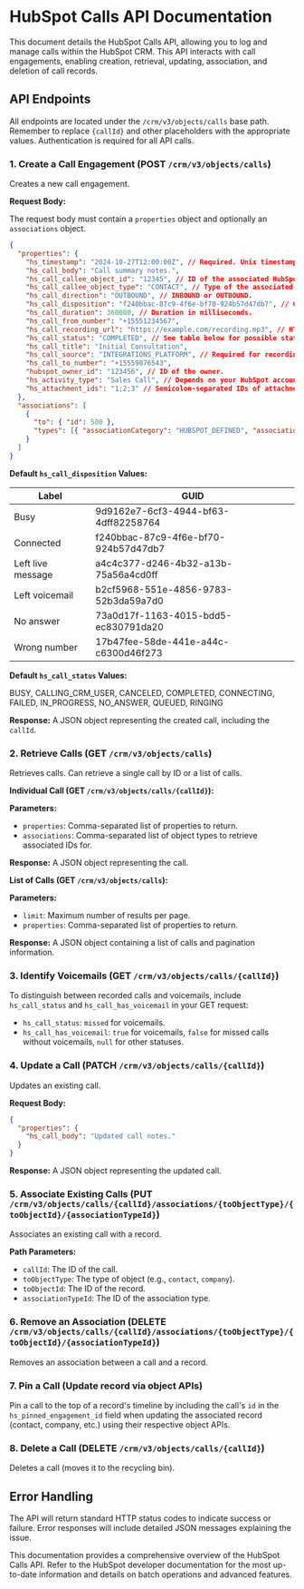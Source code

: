 # HubSpot Calls API Documentation

This document details the HubSpot Calls API, allowing you to log and manage calls within the HubSpot CRM.  This API interacts with call engagements, enabling creation, retrieval, updating, association, and deletion of call records.

## API Endpoints

All endpoints are located under the `/crm/v3/objects/calls` base path.  Remember to replace `{callId}` and other placeholders with the appropriate values.  Authentication is required for all API calls.

### 1. Create a Call Engagement (POST `/crm/v3/objects/calls`)

Creates a new call engagement.

**Request Body:**

The request body must contain a `properties` object and optionally an `associations` object.

```json
{
  "properties": {
    "hs_timestamp": "2024-10-27T12:00:00Z", // Required. Unix timestamp (milliseconds) or UTC format.
    "hs_call_body": "Call summary notes.",
    "hs_call_callee_object_id": "12345", // ID of the associated HubSpot record.
    "hs_call_callee_object_type": "CONTACT", // Type of the associated record (e.g., CONTACT, COMPANY).
    "hs_call_direction": "OUTBOUND", // INBOUND or OUTBOUND.
    "hs_call_disposition": "f240bbac-87c9-4f6e-bf70-924b57d47db7", // GUID for call outcome (e.g., Connected).  See table below for defaults.
    "hs_call_duration": 360000, // Duration in milliseconds.
    "hs_call_from_number": "+15551234567",
    "hs_call_recording_url": "https://example.com/recording.mp3", // HTTPS URL only.
    "hs_call_status": "COMPLETED", // See table below for possible statuses.
    "hs_call_title": "Initial Consultation",
    "hs_call_source": "INTEGRATIONS_PLATFORM", // Required for recording/transcription pipeline.
    "hs_call_to_number": "+15559876543",
    "hubspot_owner_id": "123456", // ID of the owner.
    "hs_activity_type": "Sales Call", // Depends on your HubSpot account call types.
    "hs_attachment_ids": "1;2;3" // Semicolon-separated IDs of attachments.
  },
  "associations": [
    {
      "to": { "id": 500 },
      "types": [{ "associationCategory": "HUBSPOT_DEFINED", "associationTypeId": 194 }]
    }
  ]
}
```

**Default `hs_call_disposition` Values:**

| Label             | GUID                                      |
|----------------------|------------------------------------------|
| Busy               | 9d9162e7-6cf3-4944-bf63-4dff82258764     |
| Connected           | f240bbac-87c9-4f6e-bf70-924b57d47db7     |
| Left live message   | a4c4c377-d246-4b32-a13b-75a56a4cd0ff     |
| Left voicemail      | b2cf5968-551e-4856-9783-52b3da59a7d0     |
| No answer           | 73a0d17f-1163-4015-bdd5-ec830791da20     |
| Wrong number        | 17b47fee-58de-441e-a44c-c6300d46f273     |


**Default `hs_call_status` Values:**

BUSY, CALLING_CRM_USER, CANCELED, COMPLETED, CONNECTING, FAILED, IN_PROGRESS, NO_ANSWER, QUEUED, RINGING


**Response:**  A JSON object representing the created call, including the `callId`.


### 2. Retrieve Calls (GET `/crm/v3/objects/calls`)

Retrieves calls. Can retrieve a single call by ID or a list of calls.


**Individual Call (GET `/crm/v3/objects/calls/{callId}`):**

**Parameters:**

* `properties`: Comma-separated list of properties to return.
* `associations`: Comma-separated list of object types to retrieve associated IDs for.

**Response:** A JSON object representing the call.

**List of Calls (GET `/crm/v3/objects/calls`):**

**Parameters:**

* `limit`: Maximum number of results per page.
* `properties`: Comma-separated list of properties to return.

**Response:** A JSON object containing a list of calls and pagination information.


### 3. Identify Voicemails (GET `/crm/v3/objects/calls/{callId}`)

To distinguish between recorded calls and voicemails, include `hs_call_status` and `hs_call_has_voicemail` in your GET request:

* `hs_call_status`:  `missed` for voicemails.
* `hs_call_has_voicemail`: `true` for voicemails, `false` for missed calls without voicemails, `null` for other statuses.


### 4. Update a Call (PATCH `/crm/v3/objects/calls/{callId}`)

Updates an existing call.

**Request Body:**

```json
{
  "properties": {
    "hs_call_body": "Updated call notes."
  }
}
```

**Response:** A JSON object representing the updated call.


### 5. Associate Existing Calls (PUT `/crm/v3/objects/calls/{callId}/associations/{toObjectType}/{toObjectId}/{associationTypeId}`)

Associates an existing call with a record.

**Path Parameters:**

* `callId`: The ID of the call.
* `toObjectType`: The type of object (e.g., `contact`, `company`).
* `toObjectId`: The ID of the record.
* `associationTypeId`: The ID of the association type.


### 6. Remove an Association (DELETE `/crm/v3/objects/calls/{callId}/associations/{toObjectType}/{toObjectId}/{associationTypeId}`)

Removes an association between a call and a record.


### 7. Pin a Call (Update record via object APIs)

Pin a call to the top of a record's timeline by including the call's `id` in the `hs_pinned_engagement_id` field when updating the associated record (contact, company, etc.) using their respective object APIs.


### 8. Delete a Call (DELETE `/crm/v3/objects/calls/{callId}`)

Deletes a call (moves it to the recycling bin).


## Error Handling

The API will return standard HTTP status codes to indicate success or failure. Error responses will include detailed JSON messages explaining the issue.


This documentation provides a comprehensive overview of the HubSpot Calls API.  Refer to the HubSpot developer documentation for the most up-to-date information and details on batch operations and advanced features.

